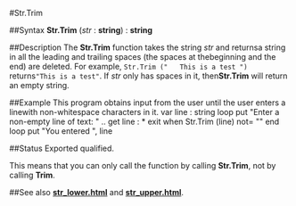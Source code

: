 
#Str.Trim

##Syntax
**Str.Trim** (_str_ : **string**) : **string**


##Description
The **Str.Trim** function takes the string _str_ and returnsa string in all the leading and trailing spaces (the spaces at thebeginning and the end) are deleted. For example, `Str.Trim ("   This is a test ")` returns`"This is a test"`. If _str_ only has spaces in it, then**Str.Trim** will return an empty string.


##Example
This program obtains input from the user until the user enters a linewith non-whitespace characters in it.
        var line : string
        loop
            put "Enter a non-empty line of text: " ..
            get line : *
            exit when Str.Trim (line) not= ""
        end loop
        put "You entered ", line
    
##Status
Exported qualified.

This means that you can only call the function by calling **Str.Trim**, not by calling **Trim**.


##See also
**[str_lower.html](Str.Lower)** and **[str_upper.html](Str.Upper)**.

